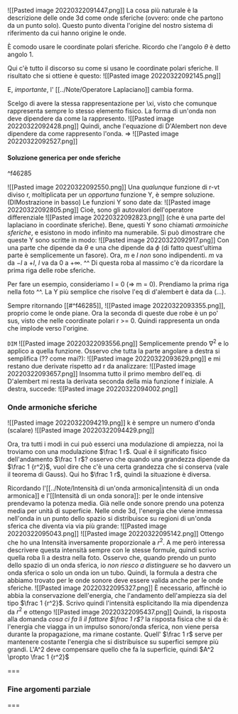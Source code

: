 ![[Pasted image 20220322091447.png]]
La cosa più naturale è la descrizione delle onde 3d come onde sferiche (ovvero: onde che partono da un punto solo). Questo punto diventa l'origine del nostro sistema di riferimento da cui hanno origine le onde.

È comodo usare le coordinate polari sferiche.
Ricordo che l'angolo $\theta$ è detto  angolo 1.

Qui c'è tutto il discorso su come si usano le coordinate polari sferiche.
Il risultato che si ottiene è questo:
![[Pasted image 20220322092145.png]]

E, _importante_, l' [[../Note/Operatore Laplaciano]] cambia forma.

Scelgo di avere la stessa rappresentazione per \xi, visto che comunque rappresenta sempre lo stesso elemento fisico. La forma di un'onda non deve dipendere da come la rappresento.
![[Pasted image 20220322092428.png]]
Quindi, anche l'equazione di D'Alembert non deve dipendere da come rappresento l'onda. => ![[Pasted image 20220322092527.png]]

#### Soluzione generica per onde sferiche

^f46285

![[Pasted image 20220322092550.png]]
Una _qualunque_ funzione di r-vt diviso r, moltiplicata per un _opportuna_ funzione Y, è sempre soluzione.
(DIMostrazione in basso)
Le funzioni Y sono date da:
![[Pasted image 20220322092805.png]]
Cioè, sono gli autovalori dell'operatore differenziale ![[Pasted image 20220322092823.png]] (che è una parte del laplaciano in coordinate sferiche).
Bene, questi Y sono chiamati _armoiniche sferiche_, e esistono in modo infinito ma numerabile.
Si può dimostrare che queste Y sono scritte in modo:
![[Pasted image 20220322092917.png]]
Con una parte che dipende da $\theta$ e una che dipende da $\phi$ (di fatto quest'ultima parte è semplicemente un fasore).
Ora, $m$ e $l$ _non_ sono indipendenti. $m$ va da $-l$ a $+l$, $l$ va da $0$  a $+\infty$.
^^ Di questa roba al massimo c'è da ricordare la prima riga delle robe sferiche.

Per fare un esempio, consideriamo l = 0 (=> m = 0). Prendiamo la prima riga nella foto ^^. La Y più semplice che risolve l'eq di d'alembert è data da (...).

Sempre ritornando [[#^f46285]], ![[Pasted image 20220322093355.png]], proprio come le onde piane.
Ora la seconda di queste due robe è un po' sus, visto che nelle coordinate polari r >= 0. Quindi rappresenta un onda che implode verso l'origine.

`DIM` ![[Pasted image 20220322093556.png]]
Semplicemente prendo $\nabla^2$ e lo applico a quella funzione. Osservo che tutta la parte angolare a destra si semplifica (?? come mai?):
![[Pasted image 20220322093629.png]]
e mi restano due derivate rispetto ad r da analizzare:
![[Pasted image 20220322093657.png]]
Insomma tutto il primo membro dell'eq. di D'alembert mi resta la derivata seconda della mia funzione f iniziale. A destra, succede:
![[Pasted image 20220322094002.png]]

### Onde armoniche sferiche
![[Pasted image 20220322094219.png]]
k è sempre un numero d'onda (scalare)
![[Pasted image 20220322094429.png]]

Ora, tra tutti i modi in cui può esserci una modulazione di ampiezza, noi la troviamo con una modulazione $\frac 1 r$. Qual è il significato fisico dell'andamento $\frac 1 r$?
osservo che quando una grandezza dipende da $\frac 1 {r^2}$, vuol dire che c'è una certa grandezza che si conserva (vale il teorema di Gauss). Qui ho $\frac 1 r$, quindi la situazione è diversa.

Ricordando l'[[../Note/Intensità di un'onda armonica|intensità di un onda armonica]] e l'[[Intensità di un onda sonora]]:
per le onde intensive prendevamo la potenza media.
Già nelle onde sonore prendo una potenza media per unità di superficie.
Nelle onde 3d, l'energia che viene immessa nell'onda in un punto dello spazio si distribuisce su regioni di un'onda sferica che diventa via via più grande:
![[Pasted image 20220322095043.png]]
![[Pasted image 20220322095142.png]]
Ottengo che ho una Intensità inversamente proporzionale a $r^2$.
A me però interessa descrivere questa intensità sempre con le stesse formule, quindi scrivo quella roba lì a destra nella foto.
Osservo che, quando prendo un punto dello spazio di un onda sferica, io _non riesco a distinguere_ se ho davvero un onda sferica o solo un onda ion un tubo. Quindi, la formula a destra che abbiamo trovato per le onde sonore deve essere valida anche per le onde sferiche.
![[Pasted image 20220322095327.png]]
È necessario, affinchè io abbia la conservazione dell'energia, che l'andamento dell'ampiezza sia del tipo $\frac 1 {r^2}$. Scrivo quindi l'intensità esplicitando lla mia dipendenza da $r^2$ e ottengo
![[Pasted image 20220322095437.png]]
Quindi, la risposta alla domanda _cosa ci fa lì il fattore $\frac 1 r$?_ la risposta fisica che si da è:
l'energia che viagga in un impulso sonoro/onda sferica, non viene persa durante la propagazione, ma rimane costante. Quell' $\frac 1 r$ serve per mantenere costante l'energia che si distribuisce su superfici sempre più grandi. L'A^2 deve compensare quello che fa la superficie, quindi $A^2 \propto \frac 1 {r^2}$ 

===
### Fine argomenti parziale
===

